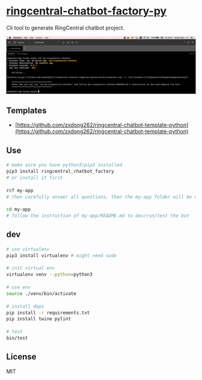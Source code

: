 # [ringcentral-chatbot-factory-py](https://github.com/zxdong262/ringcentral-chatbot-factory-py)

Cli tool to generate RingCentral chatbot project.

![screenshot](screenshots/cli.png)

## Templates

- [https://github.com/zxdong262/ringcentral-chatbot-template-python](https://github.com/zxdong262/ringcentral-chatbot-template-python)

## Use

```bash
# make sure you have python3/pip3 installed
pip3 install ringcentral_chatbot_factory
# or install it first

rcf my-app
# then carefully answer all questions, then the my-app folder will be created

cd my-app
# follow the instruction of my-app/README.md to dev/run/test the bot
```

## dev

```bash
# use virtualenv
pip3 install virtualenv # might need sudo

# init virtual env
virtualenv venv --python=python3

# use env
source ./venv/bin/activate

# install deps
pip install -r requirements.txt
pip install twine pylint

# test
bin/test
```

## License

MIT
